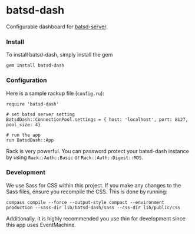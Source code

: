 batsd-dash
==================

Configurable dashboard for [batsd-server](https://github.com/noahhl/batsd). 


### Install

To install batsd-dash, simply install the gem

    gem install batsd-dash


### Configuration

Here is a sample rackup file (`config.ru`):
    
    require 'batsd-dash'

    # set batsd server setting
    BatsdDash::ConnectionPool.settings = { host: 'localhost', port: 8127, pool_size: 4}

    # run the app
    run BatsdDash::App

Rack is very powerful. You can password protect your batsd-dash instance by using `Rack::Auth::Basic` or `Rack::Auth::Digest::MD5`.

### Development

We use Sass for CSS within this project. If you make any changes to the Sass files, ensure you recompile the CSS. This is done by running:
    
    compass compile --force --output-style compact --environment production --sass-dir lib/batsd-dash/sass --css-dir lib/public/css

Additionally, it is highly recommended you use thin for development since this app uses EventMachine.
